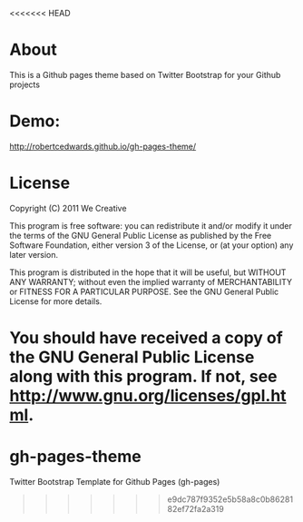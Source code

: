 <<<<<<< HEAD
# About
This is a Github pages theme based on Twitter Bootstrap for your Github projects
# Demo:
http://robertcedwards.github.io/gh-pages-theme/

# License




Copyright (C) 2011 We Creative

This program is free software: you can redistribute it and/or modify
it under the terms of the GNU General Public License as published by
the Free Software Foundation, either version 3 of the License, or
(at your option) any later version.

This program is distributed in the hope that it will be useful,
but WITHOUT ANY WARRANTY; without even the implied warranty of
MERCHANTABILITY or FITNESS FOR A PARTICULAR PURPOSE.  See the
GNU General Public License for more details.

You should have received a copy of the GNU General Public License
along with this program.  If not, see <http://www.gnu.org/licenses/gpl.html>.
=======
gh-pages-theme
==============

Twitter Bootstrap Template for Github Pages (gh-pages)
>>>>>>> e9dc787f9352e5b58a8c0b8628182ef72fa2a319
